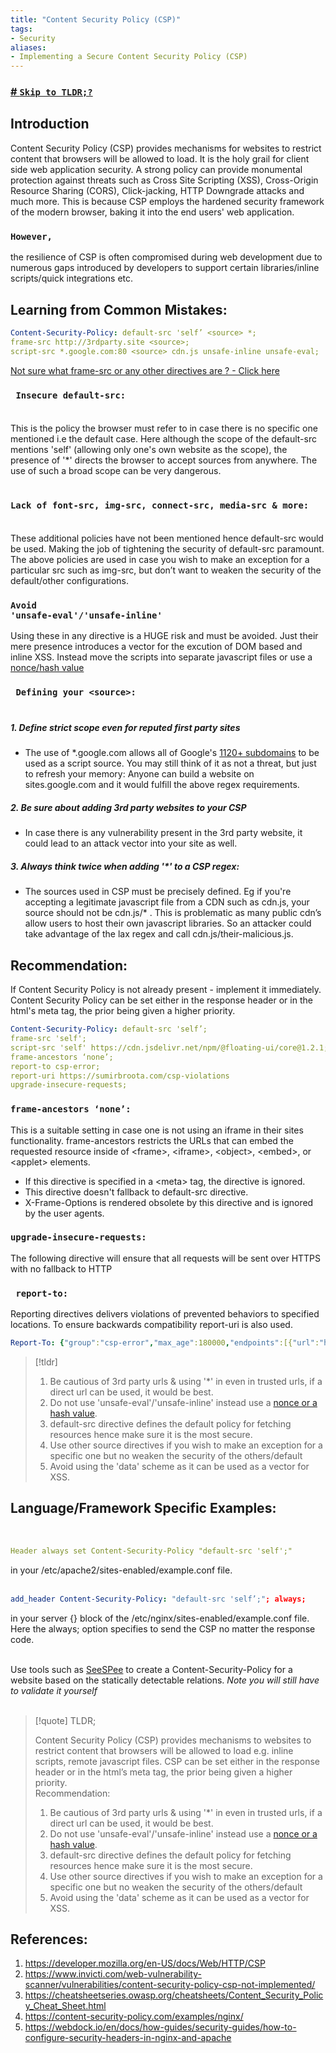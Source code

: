 ```yaml
---
title: "Content Security Policy (CSP)"
tags: 
- Security
aliases:
- Implementing a Secure Content Security Policy (CSP)
---
```


<a href="#tldr">
<h3>
<span class="hanchor" arialabel="Anchor"># </span>
<code>Skip to TLDR;?</code>
</h3>
</a>

## Introduction

Content Security Policy (CSP) provides mechanisms for websites to restrict content that browsers will be allowed to load. It is the holy grail for client side web application security. A strong policy can provide monumental protection against threats such as Cross Site Scripting (XSS), Cross-Origin Resource Sharing (CORS), Click-jacking, HTTP Downgrade attacks and much more. This is because CSP employs the hardened security framework of the modern browser, baking it into the end users' web application.

<h3><strong><code>However,</code></strong></h3> 

the resilience of CSP is often compromised during web development due to numerous gaps introduced by developers to support certain libraries/inline scripts/quick integrations etc.
<br>

## Learning from Common Mistakes:
```yaml {title="Example of an insecure CSP"}
Content-Security-Policy: default-src 'self’ <source> *; 
frame-src http://3rdparty.site <source>; 
script-src *.google.com:80 <source> cdn.js unsafe-inline unsafe-eval;
```
[Not sure what frame-src or any other directives are ? - Click here](https://web.dev/csp/#policy-applies-to-a-wide-variety-of-resources)

### <code> Insecure default-src: </code><br>
This is the policy the browser must refer to in case there is no specific one mentioned i.e the default case.
Here although the scope of the default-src mentions 'self' (allowing only one's own website as the scope), the presence of '*' directs the browser to accept sources from anywhere. The use of such a broad scope can be very dangerous.

### <code> Lack of font-src, img-src, connect-src, media-src & more: </code><br>
These additional policies have not been mentioned hence default-src would be used. Making the job of tightening the security of default-src paramount. The above policies are used in case you wish to make an exception for a particular src such as img-src, but don’t want to weaken the security of the default/other configurations. 
### <code>Avoid 'unsafe-eval'/'unsafe-inline' </code><br>
Using these in any directive is a HUGE risk and must be avoided. Just their mere presence introduces a vector for the excution of DOM based and inline XSS. Instead move the scripts into separate javascript files or use a [nonce/hash value](https://cheatsheetseries.owasp.org/cheatsheets/Content_Security_Policy_Cheat_Sheet.html#hashes)
### <code> Defining your \<source\>: </code><br>
##### 1. Define strict scope even for reputed first party sites
- The use of *.google.com allows all of Google's [1120+ subdomains](https://gist.github.com/abuvanth/b9fcbaf7c77c2954f96c6e556138ffe8) to be used as a script source. You may still think of it as not a threat, but just to refresh your memory: Anyone can build a website on sites.google.com and it would fulfill the above regex requirements.
 
##### 2. Be sure about adding 3rd party websites to your CSP
- In case there is any vulnerability present in the 3rd party website, it could lead to an attack vector into your site as well.

##### 3. Always think twice when adding '*' to a CSP regex:
- The sources used in CSP must be precisely defined. Eg if you're accepting a legitimate javascript file from a CDN such as cdn.js, your source should not be cdn.js/* . This is problematic as many public cdn’s allow users to host their own javascript libraries. So an attacker could take advantage of the lax regex and call cdn.js/their-malicious.js. <br>


## Recommendation: 
If Content Security Policy is not already present - implement it immediately. Content Security Policy can be set either in the response header or in the html's meta tag, the prior being given a higher priority. <br>
```yaml {title="Example of a Secure CSP"}
Content-Security-Policy: default-src 'self’; 
frame-src 'self'; 
script-src 'self' https://cdn.jsdelivr.net/npm/@floating-ui/core@1.2.1;
frame-ancestors ‘none’;
report-to csp-error;
report-uri https://sumirbroota.com/csp-violations
upgrade-insecure-requests;
```

### <code>frame-ancestors ‘none’: </code>
This is a suitable setting in case one is not using an iframe in their sites functionality. frame-ancestors restricts the URLs that can embed the requested resource inside of \<frame\>, \<iframe\>, \<object\>, \<embed\>, or \<applet\> elements.
- If this directive is specified in a \<meta\> tag, the directive is ignored.
- This directive doesn't fallback to default-src directive.
- X-Frame-Options is rendered obsolete by this directive and is ignored by the user agents.

### <code>upgrade-insecure-requests: </code>
The following directive will ensure that all requests will be sent over HTTPS with no fallback to HTTP
### <code> report-to: </code>
Reporting directives delivers violations of prevented behaviors to specified locations. To ensure backwards compatibility report-uri is also used.
```yaml {title="Example Report-To header"}
Report-To: {"group":"csp-error","max_age":180000,"endpoints":[{"url":"https://sumirbroota.com/csp-violations"}],"include_subdomains":true}
```

>[!tldr]
>1. Be cautious of 3rd party urls & using '*' in even in trusted urls, if a direct url can be used, it would be best.
>2. Do not use 'unsafe-eval'/'unsafe-inline' instead use a [nonce or a hash value](https://cheatsheetseries.owasp.org/cheatsheets/Content_Security_Policy_Cheat_Sheet.html#hashes).
>3. default-src directive defines the default policy for fetching resources hence make sure it is the most secure.
>4. Use other source directives if you wish to make an exception for a specific one but no weaken the security of the others/default
>5. Avoid using the 'data' scheme as it can be used as a vector for XSS.

## Language/Framework Specific Examples:
<br>

```yaml {title="For Apache use:"}
Header always set Content-Security-Policy "default-src 'self';"
```
in your /etc/apache2/sites-enabled/example.conf file. <br><br>

```yaml {title="For Nginx use:"}
add_header Content-Security-Policy: "default-src 'self’;"; always;
```
in your server {} block of the /etc/nginx/sites-enabled/example.conf file. Here the always; option specifies to send the CSP no matter the response code. <br><br>

Use tools such as [SeeSPee](https://github.com/papandreou/seespee) to create a Content-Security-Policy for a website based on the statically detectable relations. *Note you will still have to validate it yourself*
<br><br>

<section id="tldr"></section>

> [!quote] TLDR;
>
> Content Security Policy (CSP) provides mechanisms to websites to restrict content that browsers will be allowed to load e.g. inline scripts, remote javascript files. CSP can be set either in the response header or in the html’s meta tag, the prior being given a higher priority. <br>
> Recommendation: 
>1. Be cautious of 3rd party urls & using '*' in even in trusted urls, if a direct url can be used, it would be best.
>2. Do not use 'unsafe-eval'/'unsafe-inline' instead use a [nonce or a hash value](https://cheatsheetseries.owasp.org/cheatsheets/Content_Security_Policy_Cheat_Sheet.html#hashes).
>3. default-src directive defines the default policy for fetching resources hence make sure it is the most secure.
>4. Use other source directives if you wish to make an exception for a specific one but no weaken the security of the others/default
>5. Avoid using the 'data' scheme as it can be used as a vector for XSS.


## References: 
1. https://developer.mozilla.org/en-US/docs/Web/HTTP/CSP
2. https://www.invicti.com/web-vulnerability-scanner/vulnerabilities/content-security-policy-csp-not-implemented/
3. https://cheatsheetseries.owasp.org/cheatsheets/Content_Security_Policy_Cheat_Sheet.html
4. https://content-security-policy.com/examples/nginx/
5. https://webdock.io/en/docs/how-guides/security-guides/how-to-configure-security-headers-in-nginx-and-apache